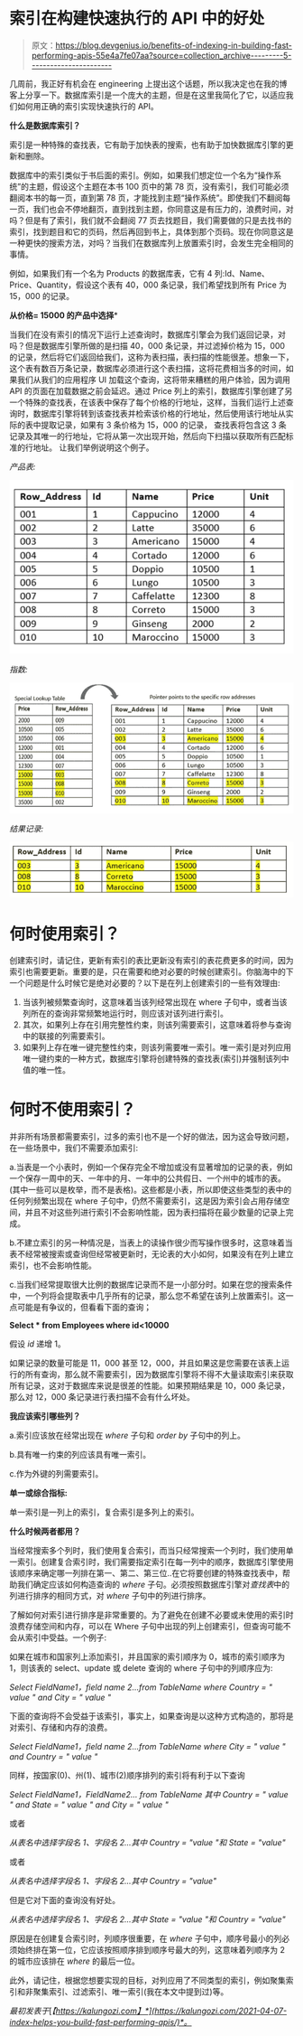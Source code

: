 # 索引在构建快速执行的 API 中的好处

> 原文：<https://blog.devgenius.io/benefits-of-indexing-in-building-fast-performing-apis-55e4a7fe07aa?source=collection_archive---------5----------------------->

几周前，我正好有机会在 engineering 上提出这个话题，所以我决定也在我的博客上分享一下。数据库索引是一个庞大的主题，但是在这里我简化了它，以适应我们如何用正确的索引实现快速执行的 API。

**什么是数据库索引？**

索引是一种特殊的查找表，它有助于加快表的搜索，也有助于加快数据库引擎的更新和删除。

数据库中的索引类似于书后面的索引。例如，如果我们想定位一个名为“操作系统”的主题，假设这个主题在本书 100 页中的第 78 页，没有索引，我们可能必须翻阅本书的每一页，直到第 78 页，才能找到主题“操作系统”。即使我们不翻阅每一页，我们也会不停地翻页，直到找到主题，你同意这是有压力的，浪费时间，对吗？但是有了索引，我们就不会翻阅 77 页去找题目，我们需要做的只是去找书的索引，找到题目和它的页码，然后再回到书上，具体到那个页码。现在你同意这是一种更快的搜索方法，对吗？当我们在数据库列上放置索引时，会发生完全相同的事情。

例如，如果我们有一个名为 Products 的数据库表，它有 4 列:Id、Name、Price、Quantity，假设这个表有 40，000 条记录，我们希望找到所有 Price 为 15，000 的记录。

**从价格= 15000 的产品中选择***

当我们在没有索引的情况下运行上述查询时，数据库引擎会为我们返回记录，对吗？但是数据库引擎所做的是扫描 40，000 条记录，并过滤掉价格为 15，000 的记录，然后将它们返回给我们，这称为表扫描，表扫描的性能很差。想象一下，这个表有数百万条记录，数据库必须进行这个表扫描，这将花费相当多的时间，如果我们从我们的应用程序 UI 加载这个查询，这将带来糟糕的用户体验，因为调用 API 的页面在加载数据之前会延迟。通过 Price 列上的索引，数据库引擎创建了另一个特殊的查找表，在该表中保存了每个价格的行地址，这样，当我们运行上述查询时，数据库引擎将转到该查找表并检索该价格的行地址，然后使用该行地址从实际的表中提取记录，如果有 3 条价格为 15，000 的记录， 查找表将包含这 3 条记录及其唯一的行地址，它将从第一次出现开始，然后向下扫描以获取所有匹配标准的行地址。 让我们举例说明这个例子。

*产品表:*

![](img/fb0c48be65257ff30e803ae83be9cbf4.png)

*指数:*

![](img/e0e0971e3bea31a71f1e37564da6695a.png)

*结果记录:*

![](img/5cdeddaaec2342670bfb3174f29a8431.png)

# 何时使用索引？

创建索引时，请记住，更新有索引的表比更新没有索引的表花费更多的时间，因为索引也需要更新。重要的是，只在需要和绝对必要的时候创建索引。你脑海中的下一个问题是什么时候它是绝对必要的？以下是在列上创建索引的一些有效理由:

1.  当该列被频繁查询时，这意味着当该列经常出现在 where 子句中，或者当该列所在的查询非常频繁地运行时，则应该对该列进行索引。
2.  其次，如果列上存在引用完整性约束，则该列需要索引，这意味着将参与查询中的联接的列需要索引。
3.  如果列上存在唯一键完整性约束，则该列需要唯一索引。唯一索引是对列应用唯一键约束的一种方式，数据库引擎将创建特殊的查找表(索引)并强制该列中值的唯一性。

# 何时不使用索引？

并非所有场景都需要索引，过多的索引也不是一个好的做法，因为这会导致问题，在一些场景中，我们不需要添加索引:

a.当表是一个小表时，例如一个保存完全不增加或没有显著增加的记录的表，例如一个保存一周中的天、一年中的月、一年中的公共假日、一个州中的城市的表。(其中一些可以是枚举，而不是表格)。这些都是小表，所以即使这些类型的表中的任何列频繁出现在 where 子句中，仍然不需要索引，这是因为索引会占用存储空间，并且不对这些列进行索引不会影响性能，因为表扫描将在最少数量的记录上完成。

b.不建立索引的另一种情况是，当表上的读操作很少而写操作很多时，这意味着当表不经常被搜索或查询但经常被更新时，无论表的大小如何，如果没有在列上建立索引，也不会影响性能。

c.当我们经常提取很大比例的数据库记录而不是一小部分时。如果在您的搜索条件中，一个列将会提取表中几乎所有的记录，那么您不希望在该列上放置索引。这一点可能是有争议的，但看看下面的查询；

**Select * from Employees where id<10000**

假设 *id* 递增 1。

如果记录的数量可能是 11，000 甚至 12，000，并且如果这是您需要在该表上运行的所有查询，那么就不需要索引，因为数据库引擎将不得不大量读取索引来获取所有记录，这对于数据库来说是很差的性能。如果预期结果是 10，000 条记录，那么对 12，000 条记录进行表扫描不会有什么坏处。

**我应该索引哪些列？**

a.索引应该放在经常出现在 *where* 子句和 *order by* 子句中的列上。

b.具有唯一约束的列应该具有唯一索引。

c.作为外键的列需要索引。

**单一或综合指标:**

单一索引是一列上的索引，复合索引是多列上的索引。

**什么时候两者都用？**

当经常搜索多个列时，我们使用复合索引，而当只经常搜索一个列时，我们使用单一索引。创建复合索引时，我们需要指定索引在每一列中的顺序，数据库引擎使用该顺序来确定哪一列排在第一、第二、第三位..在它将要创建的特殊查找表中，帮助我们确定应该如何构造查询的 *where* 子句。必须按照数据库引擎对*查找表*中的列进行排序的相同方式，对 *where* 子句中的列进行排序。

了解如何对索引进行排序是非常重要的。为了避免在创建不必要或未使用的索引时浪费存储空间和内存，可以在 Where 子句中出现的列上创建索引，但查询可能不会从索引中受益。一个例子:

如果在城市和国家列上添加索引，并且国家的索引顺序为 0，城市的索引顺序为 1，则该表的 select、update 或 delete 查询的 where 子句中的列顺序应为:

*Select FieldName1，field name 2…from TableName where Country = " value " and City = " value "*

下面的查询将不会受益于该索引，事实上，如果查询是以这种方式构造的，那将是对索引、存储和内存的浪费。

*Select FieldName1，field name 2…from TableName where City = " value " and Country = " value "*

同样，按国家(0)、州(1)、城市(2)顺序排列的索引将有利于以下查询

*Select FieldName1，FieldName2… from TableName 其中 Country = " value " and State = " value " and City = " value "*

或者

*从表名中选择字段名 1、字段名 2…其中 Country = "value "和 State = "value"*

或者

*从表名中选择字段名 1、字段名 2…其中 Country = "value"*

但是它对下面的查询没有好处。

*从表名中选择字段名 1、字段名 2…其中 State = "value "和 Country = "value"*

原因是在创建复合索引时，列顺序很重要，在 *where* 子句中，顺序号最小的列必须始终排在第一位，它应该按照顺序排到顺序号最大的列，这意味着列顺序为 2 的城市应该排在 *where* 的最后一位。

此外，请记住，根据您想要实现的目标，对列应用了不同类型的索引，例如聚集索引和非聚集索引、过滤索引、唯一索引(我在本文中提到过)等。

*最初发表于*[*【https://kalungozi.com】*](https://kalungozi.com/2021-04-07-index-helps-you-build-fast-performing-apis/)*。*